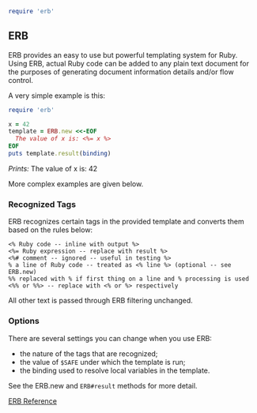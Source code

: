 
```ruby
require 'erb'
```

## ERB



ERB provides an easy to use but powerful templating system for Ruby.
Using ERB, actual Ruby code can be added to any plain text document for
the purposes of generating document information details and/or flow
control.

A very simple example is this:


```ruby
require 'erb'

x = 42
template = ERB.new <<-EOF
  The value of x is: <%= x %>
EOF
puts template.result(binding)
```

*Prints:* The value of x is: 42

More complex examples are given below.



### Recognized Tags

ERB recognizes certain tags in the provided template and converts them
based on the rules below:


```
<% Ruby code -- inline with output %>
<%= Ruby expression -- replace with result %>
<%# comment -- ignored -- useful in testing %>
% a line of Ruby code -- treated as <% line %> (optional -- see ERB.new)
%% replaced with % if first thing on a line and % processing is used
<%% or %%> -- replace with <% or %> respectively
```

All other text is passed through ERB filtering unchanged.



### Options

There are several settings you can change when you use ERB:

* the nature of the tags that are recognized;
* the value of `$SAFE` under which the template is run;
* the binding used to resolve local variables in the template.

See the ERB.new and `ERB#result` methods for more detail.



[ERB
Reference](https://ruby-doc.org/stdlib-2.5.0/libdoc/erb/rdoc/ERB.html)

